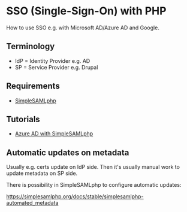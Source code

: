 # SSO (Single-Sign-On) with PHP

How to use SSO e.g. with Microsoft AD/Azure AD and Google.

## Terminology

- IdP = Identity Provider e.g. AD
- SP = Service Provider e.g. Drupal

## Requirements

- [SimpleSAMLphp](https://simplesamlphp.org/)

## Tutorials

- [Azure AD with SimpleSAMLphp](http://www.lewisroberts.com/2015/09/05/single-sign-on-to-azure-ad-using-simplesamlphp/)

## Automatic updates on metadata

Usually e.g. certs update on IdP side. Then it's usually manual work to update metadata on SP side.

There is possibility in SimpleSAMLphp to configure automatic updates:

https://simplesamlphp.org/docs/stable/simplesamlphp-automated_metadata
